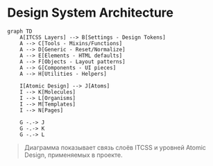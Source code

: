 # Design System Architecture

```mermaid
graph TD
    A[ITCSS Layers] --> B[Settings - Design Tokens]
    A --> C[Tools - Mixins/Functions]
    A --> D[Generic - Reset/Normalize]
    A --> E[Elements - HTML defaults]
    A --> F[Objects - Layout patterns]
    A --> G[Components - UI pieces]
    A --> H[Utilities - Helpers]

    I[Atomic Design] --> J[Atoms]
    I --> K[Molecules]
    I --> L[Organisms]
    I --> M[Templates]
    I --> N[Pages]

    G -.-> J
    G -.-> K
    G -.-> L
```

> Диаграмма показывает связь слоёв ITCSS и уровней Atomic Design, применяемых в проекте. 